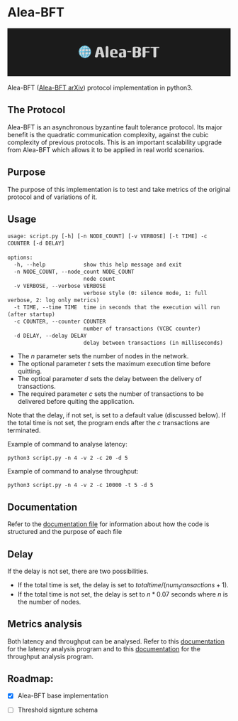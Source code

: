 # Alea-BFT

![](md_resources/aleabft.png)

Alea-BFT ([Alea-BFT arXiv](https://arxiv.org/abs/2202.02071)) protocol implementation in python3.


## The Protocol
Alea-BFT is an asynchronous byzantine fault tolerance protocol. Its major benefit is the quadratic communication complexity, against the cubic complexity of previous protocols. This is an important scalability upgrade from Alea-BFT which allows it to be applied in real world scenarios.

## Purpose

The purpose of this implementation is to test and take metrics of the original protocol and of variations of it.

## Usage

```console
usage: script.py [-h] [-n NODE_COUNT] [-v VERBOSE] [-t TIME] -c COUNTER [-d DELAY]

options:
  -h, --help            show this help message and exit
  -n NODE_COUNT, --node_count NODE_COUNT
                        node count
  -v VERBOSE, --verbose VERBOSE
                        verbose style (0: silence mode, 1: full verbose, 2: log only metrics)
  -t TIME, --time TIME  time in seconds that the execution will run (after startup)
  -c COUNTER, --counter COUNTER
                        number of transactions (VCBC counter)
  -d DELAY, --delay DELAY
                        delay between transactions (in milliseconds)
```
- The $n$ parameter sets the number of nodes in the network.
- The optional parameter $t$ sets the maximum execution time before quitting.
- The optioal parameter $d$ sets the delay between the delivery of transactions.
- The required parameter $c$ sets the number of transactions to be delivered before quiting the application.

Note that the delay, if not set, is set to a default value (discussed below). If the total time is not set, the program ends after the $c$ transactions are terminated.

Example of command to analyse latency:
```console
python3 script.py -n 4 -v 2 -c 20 -d 5
```
Example of command to analyse throughput:
```console
python3 script.py -n 4 -v 2 -c 10000 -t 5 -d 5
```


## Documentation

Refer to the [documentation file](documentation.md) for information about how the code is structured and the purpose of each file


## Delay
If the delay is not set, there are two possibilities.
- If the total time is set, the delay is set to $total time / (num_transactions + 1)$.
- If the total time is not set, the delay is set to $n*0.07$ seconds where $n$ is the number of nodes.

## Metrics analysis
Both latency and throughput can be analysed. Refer to this [documentation](latency_analysis/README.md) for the latency analysis program and to this [documentation](throughput_analysis/README.md) for the throughput analysis program.

## Roadmap:
- [X] Alea-BFT base implementation
- [ ] Threshold signture schema


